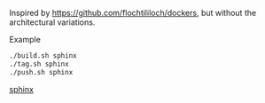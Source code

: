 Inspired by https://github.com/flochtililoch/dockers, but without the architectural variations.

Example

```bash
./build.sh sphinx
./tag.sh sphinx
./push.sh sphinx
```

[sphinx](https://hub.docker.com/repository/docker/therealsupermario/sphinx)